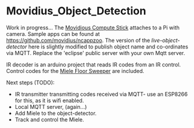 # Movidius_Object_Detection
Work in progress...
The [Movidious Compute Stick](https://software.intel.com/en-us/neural-compute-stick) attaches to a Pi with camera. 
Sample apps can be found at https://github.com/movidius/ncappzoo.
The version of the *live-object-detector* here is slightly modified to publish object name and co-ordinates via MQTT.
Replace the 'eclipse' public server with your own Mqtt server.

IR decoder is an arduino project that reads IR codes from an IR control.
Control codes for the [Miele Floor Sweeper](https://www.miele.ie/domestic/robot-vacuum-cleaner-2750.htm) are included.

Next steps (TODO):
* IR transmitter transmitting codes received via MQTT- use an ESP8266 for this, as it is wifi enabled.
* Local MQTT server, (again...)
* Add Miele to the object-detector.
* Track and control the Miele.
